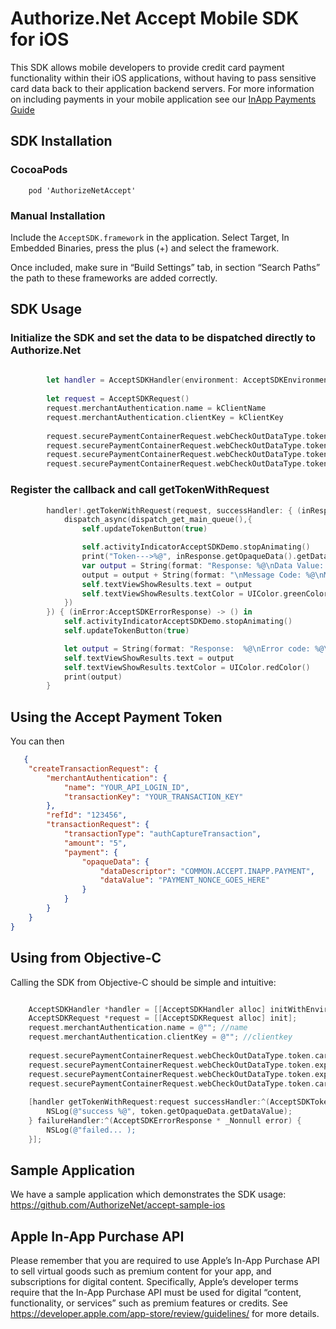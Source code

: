# Authorize.Net Accept Mobile SDK for iOS

This SDK allows mobile developers to provide credit card payment functionality within their iOS applications, without having to pass sensitive card data back to their application backend servers.  For more information on including payments in your mobile application see our [InApp Payments Guide](http://developer.authorize.net/api/reference/features/in-app.html)   
   
## SDK Installation 

### CocoaPods
```
    pod 'AuthorizeNetAccept'  
```  

### Manual Installation

Include the ```AcceptSDK.framework``` in the application. Select Target, In Embedded Binaries, press the plus (+) and select the framework.

Once included, make sure in “Build Settings” tab, in section “Search Paths” the path to these frameworks are added correctly. 

## SDK Usage
### Initialize the SDK and set the data to be dispatched directly to Authorize.Net
```swift
        
        let handler = AcceptSDKHandler(environment: AcceptSDKEnvironment.ENV_TEST)
        
        let request = AcceptSDKRequest()
        request.merchantAuthentication.name = kClientName
        request.merchantAuthentication.clientKey = kClientKey
        
        request.securePaymentContainerRequest.webCheckOutDataType.token.cardNumber = self.cardNumberBuffer
        request.securePaymentContainerRequest.webCheckOutDataType.token.expirationMonth = self.cardExpirationMonth
        request.securePaymentContainerRequest.webCheckOutDataType.token.expirationYear = self.cardExpirationYear
        request.securePaymentContainerRequest.webCheckOutDataType.token.cardCode = self.cardVerificationCode
```
### Register the callback and call getTokenWithRequest
```swift
        handler!.getTokenWithRequest(request, successHandler: { (inResponse:AcceptSDKTokenResponse) -> () in
            dispatch_async(dispatch_get_main_queue(),{
                self.updateTokenButton(true)

                self.activityIndicatorAcceptSDKDemo.stopAnimating()
                print("Token--->%@", inResponse.getOpaqueData().getDataValue())
                var output = String(format: "Response: %@\nData Value: %@ \nDescription: %@", inResponse.getMessages().getResultCode(), inResponse.getOpaqueData().getDataValue(), inResponse.getOpaqueData().getDataDescriptor())
                output = output + String(format: "\nMessage Code: %@\nMessage Text: %@", inResponse.getMessages().getMessages()[0].getCode(), inResponse.getMessages().getMessages()[0].getText())
                self.textViewShowResults.text = output
                self.textViewShowResults.textColor = UIColor.greenColor()
            })
        }) { (inError:AcceptSDKErrorResponse) -> () in
            self.activityIndicatorAcceptSDKDemo.stopAnimating()
            self.updateTokenButton(true)

            let output = String(format: "Response:  %@\nError code: %@\nError text:   %@", inError.getMessages().getResultCode(), inError.getMessages().getMessages()[0].getCode(), inError.getMessages().getMessages()[0].getText())
            self.textViewShowResults.text = output
            self.textViewShowResults.textColor = UIColor.redColor()
            print(output)
        }

```
## Using the Accept Payment Token
You can then
```json
   {
    "createTransactionRequest": {
        "merchantAuthentication": {
            "name": "YOUR_API_LOGIN_ID",
            "transactionKey": "YOUR_TRANSACTION_KEY"
        },
        "refId": "123456",
        "transactionRequest": {
            "transactionType": "authCaptureTransaction",
            "amount": "5",
            "payment": {
                "opaqueData": {
                    "dataDescriptor": "COMMON.ACCEPT.INAPP.PAYMENT",
                    "dataValue": "PAYMENT_NONCE_GOES_HERE"
                }
            }
        }
    }
}
```
## Using from Objective-C
Calling the SDK from Objective-C should be simple and intuitive:  

```objective-c

    AcceptSDKHandler *handler = [[AcceptSDKHandler alloc] initWithEnvironment:AcceptSDKEnvironmentENV_TEST];
    AcceptSDKRequest *request = [[AcceptSDKRequest alloc] init];
    request.merchantAuthentication.name = @""; //name
    request.merchantAuthentication.clientKey = @""; //clientkey
   
    request.securePaymentContainerRequest.webCheckOutDataType.token.cardNumber = @""; //cardnumber
    request.securePaymentContainerRequest.webCheckOutDataType.token.expirationMonth = @"";
    request.securePaymentContainerRequest.webCheckOutDataType.token.expirationYear = @"";
    request.securePaymentContainerRequest.webCheckOutDataType.token.cardCode = @"";
   
    [handler getTokenWithRequest:request successHandler:^(AcceptSDKTokenResponse * _Nonnull token) {
        NSLog(@"success %@", token.getOpaqueData.getDataValue);
    } failureHandler:^(AcceptSDKErrorResponse * _Nonnull error) {
        NSLog(@"failed... );
    }];
```
## Sample Application
We have a sample application which demonstrates the SDK usage:  
   https://github.com/AuthorizeNet/accept-sample-ios
   
  
## Apple In-App Purchase API  
Please remember that you are required to use Apple’s In-App Purchase API to sell virtual goods such as premium content for your app, and subscriptions for digital content. Specifically, Apple’s developer terms require that the In-App Purchase API must be used for digital “content, functionality, or services” such as premium features or credits. See https://developer.apple.com/app-store/review/guidelines/ for more details.
